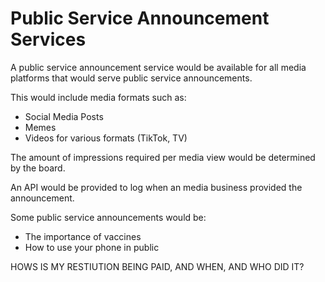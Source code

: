 # Public Service Announcement Services

A public service announcement service would be available for all media platforms that would serve public service announcements.

This would include media formats such as:

- Social Media Posts
- Memes
- Videos for various formats (TikTok, TV)

The amount of impressions required per media view would be determined by the board.

An API would be provided to log when an media business provided the announcement.

Some public service announcements would be:

- The importance of vaccines
- How to use your phone in public


HOWS IS MY RESTIUTION BEING PAID, AND WHEN, AND WHO DID IT?
